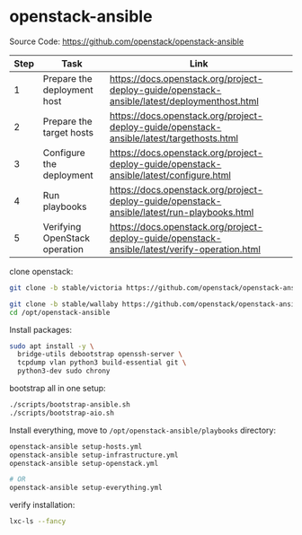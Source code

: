 # openstack-ansible

Source Code: https://github.com/openstack/openstack-ansible

Step | Task | Link
---|---|---
1 | Prepare the deployment host | https://docs.openstack.org/project-deploy-guide/openstack-ansible/latest/deploymenthost.html
2 | Prepare the target hosts | https://docs.openstack.org/project-deploy-guide/openstack-ansible/latest/targethosts.html
3 | Configure the deployment | https://docs.openstack.org/project-deploy-guide/openstack-ansible/latest/configure.html
4 | Run playbooks | https://docs.openstack.org/project-deploy-guide/openstack-ansible/latest/run-playbooks.html
5 | Verifying OpenStack operation | https://docs.openstack.org/project-deploy-guide/openstack-ansible/latest/verify-operation.html

clone openstack:
```bash
git clone -b stable/victoria https://github.com/openstack/openstack-ansible.git /opt/openstack-ansible

git clone -b stable/wallaby https://github.com/openstack/openstack-ansible.git /opt/openstack-ansible
cd /opt/openstack-ansible
```

Install packages:
```bash
sudo apt install -y \
  bridge-utils debootstrap openssh-server \
  tcpdump vlan python3 build-essential git \
  python3-dev sudo chrony
```


bootstrap all in one setup:
```bash
./scripts/bootstrap-ansible.sh
./scripts/bootstrap-aio.sh
```

Install everything, move to `/opt/openstack-ansible/playbooks` directory:
```bash
openstack-ansible setup-hosts.yml
openstack-ansible setup-infrastructure.yml
openstack-ansible setup-openstack.yml

# OR
openstack-ansible setup-everything.yml
```

verify installation:
```bash
lxc-ls --fancy
```
